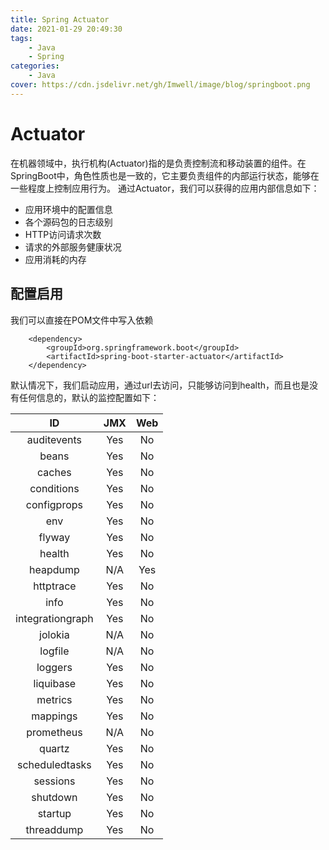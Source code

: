 ```yaml
---
title: Spring Actuator
date: 2021-01-29 20:49:30
tags:
    - Java
    - Spring
categories:
    - Java
cover: https://cdn.jsdelivr.net/gh/Imwell/image/blog/springboot.png
---
```

# Actuator
在机器领域中，执行机构(Actuator)指的是负责控制流和移动装置的组件。在SpringBoot中，角色性质也是一致的，它主要负责组件的内部运行状态，能够在一些程度上控制应用行为。
通过Actuator，我们可以获得的应用内部信息如下：
- 应用环境中的配置信息
- 各个源码包的日志级别
- HTTP访问请求次数
- 请求的外部服务健康状况
- 应用消耗的内存

## 配置启用
我们可以直接在POM文件中写入依赖
```
    <dependency>
        <groupId>org.springframework.boot</groupId>
        <artifactId>spring-boot-starter-actuator</artifactId>
    </dependency>
```
默认情况下，我们启动应用，通过url去访问，只能够访问到health，而且也是没有任何信息的，默认的监控配置如下：

| ID | JMX | Web |
|:---:|:---:|:---:|
|auditevents|Yes|No|
|beans|Yes|No|
|caches|Yes|No|
|conditions|Yes|No|
|configprops|Yes|No|
|env|Yes|No|
|flyway|Yes|No|
|health|Yes|No|
|heapdump|N/A|Yes|
|httptrace|Yes|No|
|info|Yes|No|
|integrationgraph|Yes|No|
|jolokia|N/A|No|
|logfile|N/A|No|
|loggers|Yes|No|
|liquibase|Yes|No|
|metrics|Yes|No|
|mappings|Yes|No|
|prometheus|N/A|No|
|quartz|Yes|No|
|scheduledtasks|Yes|No|
|sessions|Yes|No|
|shutdown|Yes|No|
|startup|Yes|No|
|threaddump|Yes|No|

